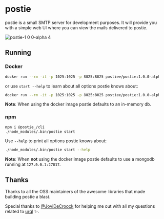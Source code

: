 # postie

postie is a small SMTP server for development purposes. It will provide you with a simple web UI where you can view the mails delivered to postie.

![postie-1 0 0-alpha 4](https://user-images.githubusercontent.com/512692/73295927-e822fc80-4208-11ea-96fb-a8401f665822.jpg)

## Running

### Docker

```sh
docker run --rm -it -p 1025:1025 -p 8025:8025 postiee/postie:1.0.0-alpha.4-1
```

or use `start --help` to learn about all options postie knows about:

```sh
docker run --rm -it -p 1025:1025 -p 8025:8025 postiee/postie:1.0.0-alpha.4-1 start --help
```

**Note:** When using the docker image postie defaults to an in-memory db.

### npm

```sh
npm i @postie_/cli
./node_modules/.bin/postie start
```

Use `--help` to print all options postie knows about:

```sh
./node_modules/.bin/postie start --help
```

**Note:** When **not** using the docker image postie defaults to use a mongodb running at `127.0.0.1:27017`.

## Thanks

Thanks to all the OSS maintainers of the awesome libraries that made building postie a blast.

Special thanks to [@JoviDeCroock](http://github.com/JoviDeCroock/) for helping me out with all my questions related to [urql](https://github.com/FormidableLabs/urql) ✨.
